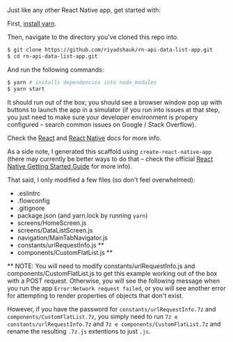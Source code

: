 Just like any other React Native app, get started with:

First, [install yarn](https://yarnpkg.com/en/docs/install).

Then, navigate to the directory you've cloned this repo into.

```bash
$ git clone https://github.com/riyadshauk/rn-api-data-list-app.git
$ cd rn-api-data-list-app.git
```

And run the following commands:

```bash
$ yarn # installs dependencies into node_modules
$ yarn start
```

It should run out of the box; you should see a browser window pop up with buttons to launch the app in a simulator (if you run into issues at that step, you just need to make sure your developer environment is propery configured – search common issues on Google / Stack Overflow).

Check the [React](https://reactjs.org/) and [React Native](https://facebook.github.io/react-native/) docs for more info.

As a side note, I generated this scaffold using `create-react-native-app` (there may currently be better ways to do that – check the official [React Native Getting Started Guide](https://facebook.github.io/react-native/docs/getting-started) for more info).

That said, I only modified a few files (so don't feel overwhelmed):
- .eslintrc
- .flowconfig
- .gitignore
- package.json (and yarn.lock by running `yarn`)
- screens/HomeScreen.js
- screens/DataListScreen.js
- navigation/MainTabNavigator.js
- constants/urlRequestInfo.js **
- components/CustomFlatList.js **

** NOTE: You will need to modify constants/urlRequestInfo.js and components/CustomFlatList.js to get this example working out of the box with a POST request. Otherwise, you will see the following message when you run the app `Error:Network request failed`, or you will see another error for attempting to render properties of objects that don't exist.

However, if you have the password for `constants/urlRequestInfo.7z` and `components/CustomFlatList.7z`, you simply need to run `7z e constants/urlRequestInfo.7z` and `7z e components/CustomFlatList.7z` and rename the resulting `.7z.js` extentions to just `.js`.